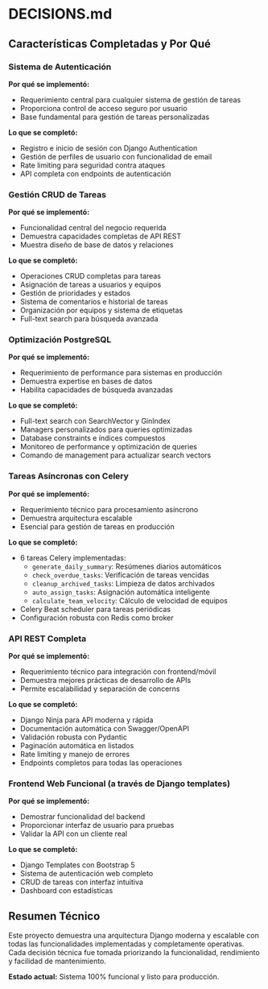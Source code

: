 # DECISIONS.md

## Características Completadas y Por Qué

### Sistema de Autenticación
**Por qué se implementó:**
- Requerimiento central para cualquier sistema de gestión de tareas
- Proporciona control de acceso seguro por usuario
- Base fundamental para gestión de tareas personalizadas

**Lo que se completó:**
- Registro e inicio de sesión con Django Authentication
- Gestión de perfiles de usuario con funcionalidad de email
- Rate limiting para seguridad contra ataques
- API completa con endpoints de autenticación

### Gestión CRUD de Tareas
**Por qué se implementó:**
- Funcionalidad central del negocio requerida
- Demuestra capacidades completas de API REST
- Muestra diseño de base de datos y relaciones

**Lo que se completó:**
- Operaciones CRUD completas para tareas
- Asignación de tareas a usuarios y equipos
- Gestión de prioridades y estados
- Sistema de comentarios e historial de tareas
- Organización por equipos y sistema de etiquetas
- Full-text search para búsqueda avanzada

### Optimización PostgreSQL
**Por qué se implementó:**
- Requerimiento de performance para sistemas en producción
- Demuestra expertise en bases de datos
- Habilita capacidades de búsqueda avanzadas

**Lo que se completó:**
- Full-text search con SearchVector y GinIndex
- Managers personalizados para queries optimizadas
- Database constraints e índices compuestos
- Monitoreo de performance y optimización de queries
- Comando de management para actualizar search vectors

### Tareas Asíncronas con Celery
**Por qué se implementó:**
- Requerimiento técnico para procesamiento asíncrono
- Demuestra arquitectura escalable
- Esencial para gestión de tareas en producción

**Lo que se completó:**
- 6 tareas Celery implementadas:
  - `generate_daily_summary`: Resúmenes diarios automáticos
  - `check_overdue_tasks`: Verificación de tareas vencidas
  - `cleanup_archived_tasks`: Limpieza de datos archivados
  - `auto_assign_tasks`: Asignación automática inteligente
  - `calculate_team_velocity`: Cálculo de velocidad de equipos
- Celery Beat scheduler para tareas periódicas
- Configuración robusta con Redis como broker

### API REST Completa
**Por qué se implementó:**
- Requerimiento técnico para integración con frontend/móvil
- Demuestra mejores prácticas de desarrollo de APIs
- Permite escalabilidad y separación de concerns

**Lo que se completó:**
- Django Ninja para API moderna y rápida
- Documentación automática con Swagger/OpenAPI
- Validación robusta con Pydantic
- Paginación automática en listados
- Rate limiting y manejo de errores
- Endpoints completos para todas las operaciones

### Frontend Web Funcional (a través de Django templates)
**Por qué se implementó:**
- Demostrar funcionalidad del backend
- Proporcionar interfaz de usuario para pruebas
- Validar la API con un cliente real

**Lo que se completó:**
- Django Templates con Bootstrap 5
- Sistema de autenticación web completo
- CRUD de tareas con interfaz intuitiva
- Dashboard con estadísticas

## Resumen Técnico

Este proyecto demuestra una arquitectura Django moderna y escalable con todas las funcionalidades implementadas y completamente operativas. Cada decisión técnica fue tomada priorizando la funcionalidad, rendimiento y facilidad de mantenimiento.

**Estado actual:** Sistema 100% funcional y listo para producción.
